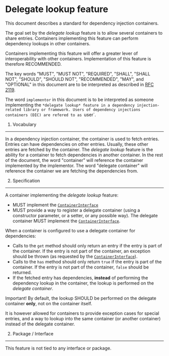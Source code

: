 Delegate lookup feature
=======================

This document describes a standard for dependency injection containers.

The goal set by the *delegate lookup* feature is to allow several containers to share entries. 
Containers implementing this feature can perform dependency lookups in other containers.

Containers implementing this feature will offer a greater lever of interoperability 
with other containers. Implementation of this feature is therefore RECOMMENDED.

The key words "MUST", "MUST NOT", "REQUIRED", "SHALL", "SHALL NOT", "SHOULD",
"SHOULD NOT", "RECOMMENDED", "MAY", and "OPTIONAL" in this document are to be
interpreted as described in [RFC 2119][].

The word `implementor` in this document is to be interpreted as someone
implementing the `*delegate lookup* feature in a dependency injection-related library or framework.
Users of dependency injections containers (DIC) are refered to as `user`.

[RFC 2119]: http://tools.ietf.org/html/rfc2119

1. Vocabulary
-------------

In a dependency injection container, the container is used to fetch entries.
Entries can have dependencies on other entries. Usually, these other entries are fetched by the container.
The *delegate lookup* feature is the ability for a container to fetch dependencies in
another container. In the rest of the document, the word "container" will reference the container
implemented by the implementor. The word "delegate container" will reference the container we are
fetching the dependencies from.

2. Specification
----------------

A container implementing the *delegate lookup* feature:

- MUST implement the [`ContainerInterface`](ContainerInterface.md)
- MUST provide a way to register a delegate container (using a constructor parameter, or a setter, 
  or any possible way). The delegate container MUST implement the [`ContainerInterface`](ContainerInterface.md).

When a container is configured to use a delegate container for dependencies:

- Calls to the `get` method should only return an entry if the entry is part of the container. 
  If the entry is not part of the container, an exception should be thrown 
  (as requested by the [`ContainerInterface`](ContainerInterface.md)).
- Calls to the `has` method should only return `true` if the entry is part of the container.
  If the entry is not part of the container, `false` should be returned.
- If the fetched entry has dependencies, **instead** of performing 
  the dependency lookup in the container, the lookup is performed on the *delegate container*.

Important! By default, the lookup SHOULD be performed on the delegate container **only**, not on the container itself.

It is however allowed for containers to provide exception cases for special entries, and a way to lookup 
into the same container (or another container) instead of the delegate container.

2. Package / Interface
----------------------

This feature is not tied to any interface or package.
